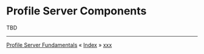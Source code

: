 # Profile Server Components

TBD


---
[Profile Server Fundamentals](ARCH-PS-Fundamentals.md) « [Index](ARCHITECTURE.md) » [xxx](ARCH-PS-xxx.md)